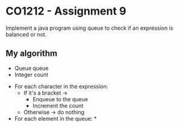 # CO1212 - Assignment 9

Implement a java program using queue to check if an expression is balanced or not.

## My algorithm
- Queue queue
- Integer count

* For each character in the expression:
  * If it's a bracket -> 
    * Enqueue to the queue
    * Increment the count
  * Otherwise -> do nothing
* For each element in the queue:
  * 